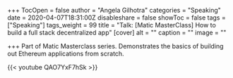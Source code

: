 +++
TocOpen = false
author = "Angela Gilhotra"
categories = "Speaking"
date = 2020-04-07T18:31:00Z
disableshare = false
showToc = false
tags = ["Speaking"]
tags_weight = 99
title = "Talk: [Matic MasterClass] How to build a full stack decentralized app"
[cover]
alt = ""
caption = ""
image = ""

+++
Part of Matic Masterclass series. Demonstrates the basics of building out Ethereum applications from scratch.

{{< youtube QAO7YxF7hSk >}}